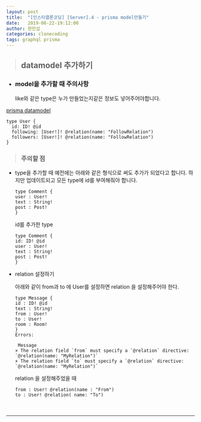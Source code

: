 ```yaml
---
layout: post
title:  "[인스타클론코딩] [Server].4 - prisma model만들기"
date:   2019-06-22-19:12:00
author: 한만섭
categories: clonecoding
tags: graphql prisma 
---
```



> ## datamodel 추가하기 
  
  * ### model을 추가할 때 주의사항
    like와 같은 type은 누가 만들었는지같은 정보도 넣어주어야합니다. 


[prisma datamodel](https://www.prisma.io/docs/datamodel-and-migrations/datamodel-MYSQL-knul/)  

  ```
  type User {
    id: ID! @id
    following: [User!]! @relation(name: "FollowRelation")
    followers: [User!]! @relation(name: "FollowRelation")
  }
  ```


> ### 주의할 점 
  
  * type을 추가할 때 예전에는 아래와 같은 형식으로 써도 추가가 되었다고 합니다. 하지만 업데이트되고 모든 type에 id를 부여해줘야 합니다.  
  
    ```
    type Comment {
    user : User!
    text : String!
    post : Post!
    }
    ```
  
    id를 추가한 type
  
    ```
    type Comment {
    id: ID! @id
    user : User!
    text : String!
    post : Post!
    }
    ```
    
  * relation 설정하기 
    
    아래와 같이 from과 to 에 User를 설정하면 relation 을 설정해주어야 한다. 
    ```
    type Message {
    id : ID! @id
    text : String!
    from : User! 
    to : User!
    room : Room!  
    }
    Errors:

     Message
    × The relation field `from` must specify a `@relation` directive: `@relation(name: "MyRelation")`
    × The relation field `to` must specify a `@relation` directive: `@relation(name: "MyRelation")`
    ```
    
    relation 을 설정해주었을 때 
    ```
    from : User! @relation(name : "From")
    to : User! @relation( name: "To")
    ```
    
　  
   
***

　  
   

 
  
